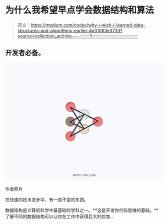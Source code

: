# 为什么我希望早点学会数据结构和算法

> 原文：<https://medium.com/codex/why-i-wish-i-learned-data-structures-and-algorithms-earlier-4e31063e3733?source=collection_archive---------1----------------------->

## 开发者必备。

![](img/6e6f050d11304c572fcf7931fc8ebd55.png)

作者照片

在快速的技术进步中，有一些不变的东西。

数据结构是计算机科学中最基础的学科之一。**这是开发你代码思维的基础。**了解不同的数据结构可以让你在工作中获得巨大的优势…